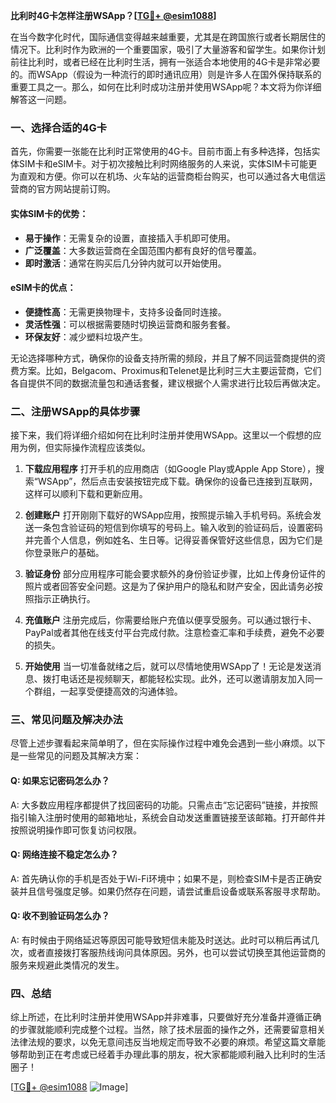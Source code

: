 **比利时4G卡怎样注册WSApp？[[TG💪+ @esim1088](https://t.me/s/esim1088)]**

在当今数字化时代，国际通信变得越来越重要，尤其是在跨国旅行或者长期居住的情况下。比利时作为欧洲的一个重要国家，吸引了大量游客和留学生。如果你计划前往比利时，或者已经在比利时生活，拥有一张适合本地使用的4G卡是非常必要的。而WSApp（假设为一种流行的即时通讯应用）则是许多人在国外保持联系的重要工具之一。那么，如何在比利时成功注册并使用WSApp呢？本文将为你详细解答这一问题。

### 一、选择合适的4G卡

首先，你需要一张能在比利时正常使用的4G卡。目前市面上有多种选择，包括实体SIM卡和eSIM卡。对于初次接触比利时网络服务的人来说，实体SIM卡可能更为直观和方便。你可以在机场、火车站的运营商柜台购买，也可以通过各大电信运营商的官方网站提前订购。

#### 实体SIM卡的优势：
- **易于操作**：无需复杂的设置，直接插入手机即可使用。
- **广泛覆盖**：大多数运营商在全国范围内都有良好的信号覆盖。
- **即时激活**：通常在购买后几分钟内就可以开始使用。

#### eSIM卡的优点：
- **便捷性高**：无需更换物理卡，支持多设备同时连接。
- **灵活性强**：可以根据需要随时切换运营商和服务套餐。
- **环保友好**：减少塑料垃圾产生。

无论选择哪种方式，确保你的设备支持所需的频段，并且了解不同运营商提供的资费方案。比如，Belgacom、Proximus和Telenet是比利时三大主要运营商，它们各自提供不同的数据流量包和通话套餐，建议根据个人需求进行比较后再做决定。

### 二、注册WSApp的具体步骤

接下来，我们将详细介绍如何在比利时注册并使用WSApp。这里以一个假想的应用为例，但实际操作流程应该类似。

1. **下载应用程序**
   打开手机的应用商店（如Google Play或Apple App Store），搜索“WSApp”，然后点击安装按钮完成下载。确保你的设备已连接到互联网，这样可以顺利下载和更新应用。

2. **创建账户**
   打开刚刚下载好的WSApp应用，按照提示输入手机号码。系统会发送一条包含验证码的短信到你填写的号码上。输入收到的验证码后，设置密码并完善个人信息，例如姓名、生日等。记得妥善保管好这些信息，因为它们是你登录账户的基础。

3. **验证身份**
   部分应用程序可能会要求额外的身份验证步骤，比如上传身份证件的照片或者回答安全问题。这是为了保护用户的隐私和财产安全，因此请务必按照指示正确执行。

4. **充值账户**
   注册完成后，你需要给账户充值以便享受服务。可以通过银行卡、PayPal或者其他在线支付平台完成付款。注意检查汇率和手续费，避免不必要的损失。

5. **开始使用**
   当一切准备就绪之后，就可以尽情地使用WSApp了！无论是发送消息、拨打电话还是视频聊天，都能轻松实现。此外，还可以邀请朋友加入同一个群组，一起享受便捷高效的沟通体验。

### 三、常见问题及解决办法

尽管上述步骤看起来简单明了，但在实际操作过程中难免会遇到一些小麻烦。以下是一些常见的问题及其解决方案：

#### Q: 如果忘记密码怎么办？
A: 大多数应用程序都提供了找回密码的功能。只需点击“忘记密码”链接，并按照指引输入注册时使用的邮箱地址，系统会自动发送重置链接至该邮箱。打开邮件并按照说明操作即可恢复访问权限。

#### Q: 网络连接不稳定怎么办？
A: 首先确认你的手机是否处于Wi-Fi环境中；如果不是，则检查SIM卡是否正确安装并且信号强度足够。如果仍然存在问题，请尝试重启设备或联系客服寻求帮助。

#### Q: 收不到验证码怎么办？
A: 有时候由于网络延迟等原因可能导致短信未能及时送达。此时可以稍后再试几次，或者直接拨打客服热线询问具体原因。另外，也可以尝试切换至其他运营商的服务来规避此类情况的发生。

### 四、总结

综上所述，在比利时注册并使用WSApp并非难事，只要做好充分准备并遵循正确的步骤就能顺利完成整个过程。当然，除了技术层面的操作之外，还需要留意相关法律法规的要求，以免无意间违反当地规定而导致不必要的麻烦。希望这篇文章能够帮助到正在考虑或已经着手办理此事的朋友，祝大家都能顺利融入比利时的生活圈子！

[[TG💪+ @esim1088](https://t.me/s/esim1088) ![Image](https://i.postimg.cc/4NQfJmqS/Snipaste-2025-05-13-00-14-12.png)]